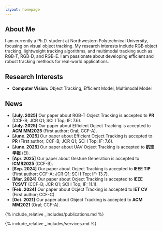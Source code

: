 ```yaml
---
layout: homepage
---
```


## About Me

<!-- I am a Ph.D. student at ... -->
I am currently a Ph.D. student at Northwestern Polytechnical University, focusing on visual object tracking. My research interests include RGB object tracking, lightweight tracking algorithms, and multimodal tracking such as RGB-T, RGB-D, and RGB-E. I am passionate about developing efficient and robust tracking methods for real-world applications.

## Research Interests

- **Computer Vision:** Object Tracking, Efficient Model, Multimodal Model


## News
- **[July. 2025]** Our paper  about RGB-T Ocject Tracking is accepted to **PR** (CCF-B; JCR Q1; SCI I Top; IF: 7.6).
- **[July. 2025]** Our paper about Efficient Ocject Tracking is accepted to **ACM MM2025** (First author; Oral; CCF-A).
- **[June. 2025]** Our paper about Efficient Ocject Tracking is accepted to **PR** (First author; CCF-B; JCR Q1; SCI I Top; IF: 7.6).
- **[June. 2025]** Our paper about UAV Ocject Tracking is accepted to **航空学报** (EI).
- **[Apr. 2025]** Our paper about Gesture Generation is accepted to **ICMR2025** (CCF-B).
- **[Sep. 2024]** Our paper about Ocject Tracking is accepted to **IEEE TIP** (First author; CCF-A; JCR Q1; SCI I Top; IF: 13.7).
- **[Mar. 2024]** Our paper about Ocject Tracking is accepted to **IEEE TCSVT** (CCF-B; JCR Q1; SCI I Top; IF: 11.1).
- **[Feb. 2024]** Our paper about Ocject Tracking is accepted to **IET CV** (First author; CCF-C).
- **[Oct. 2021]** Our paper about Object Tracking is accepted to **ACM MM2021** (Oral; CCF-A).

{% include_relative _includes/publications.md %}

{% include_relative _includes/services.md %}
